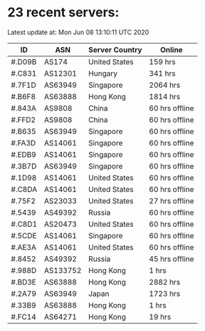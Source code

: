 # 23 recent servers:

Latest update at: Mon Jun 08 13:10:11 UTC 2020

| ID | ASN | Server Country | Online |
| -- | --- | -------------- | ------ |
| #.D09B | AS174 | United States | 159 hrs |
| #.C831 | AS12301 | Hungary | 341 hrs |
| #.7F1D | AS63949 | Singapore | 2064 hrs |
| #.B6F8 | AS63888 | Hong Kong | 1814 hrs |
| #.843A | AS9808 | China | 60 hrs offline |
| #.FFD2 | AS9808 | China | 60 hrs offline |
| #.B635 | AS63949 | Singapore | 60 hrs offline |
| #.FA3D | AS14061 | Singapore | 60 hrs offline |
| #.EDB9 | AS14061 | Singapore | 60 hrs offline |
| #.3B7D | AS63949 | Singapore | 60 hrs offline |
| #.1D98 | AS14061 | United States | 60 hrs offline |
| #.C8DA | AS14061 | United States | 60 hrs offline |
| #.75F2 | AS23033 | United States | 27 hrs offline |
| #.5439 | AS49392 | Russia | 60 hrs offline |
| #.C8D1 | AS20473 | United States | 60 hrs offline |
| #.5CDE | AS14061 | Singapore | 60 hrs offline |
| #.AE3A | AS14061 | United States | 60 hrs offline |
| #.8452 | AS49392 | Russia | 45 hrs offline |
| #.988D | AS133752 | Hong Kong | 1 hrs |
| #.BD3E | AS63888 | Hong Kong | 2882 hrs |
| #.2A79 | AS63949 | Japan | 1723 hrs |
| #.33B9 | AS63888 | Hong Kong | 1 hrs |
| #.FC14 | AS64271 | Hong Kong | 19 hrs |

